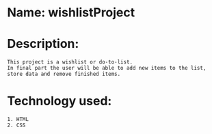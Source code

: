 # Name: wishlistProject

# Description:
    This project is a wishlist or do-to-list. 
    In final part the user will be able to add new items to the list, store data and remove finished items.

# Technology used: 
    1. HTML
    2. CSS
    